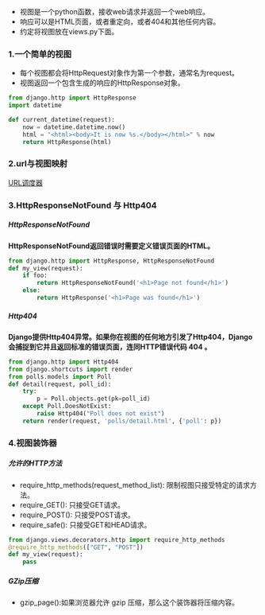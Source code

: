 * 视图是一个python函数，接收web请求并返回一个web响应。
* 响应可以是HTML页面，或者重定向，或者404和其他任何内容。
* 约定将视图放在views.py下面。

### 1.一个简单的视图
* 每个视图都会将HttpRequest对象作为第一个参数，通常名为request。
* 视图返回一个包含生成的响应的HttpResponse对象。

```python
from django.http import HttpResponse
import datetime

def current_datetime(request):
    now = datetime.datetime.now()
    html = "<html><body>It is now %s.</body></html>" % now
    return HttpResponse(html)
```

### 2.url与视图映射
[URL调度器](URL调度器.md)
### 3.HttpResponseNotFound 与 Http404
##### HttpResponseNotFound
**HttpResponseNotFound返回错误时需要定义错误页面的HTML。**
```python
from django.http import HttpResponse, HttpResponseNotFound
def my_view(request):
    if foo:
        return HttpResponseNotFound('<h1>Page not found</h1>')
    else:
        return HttpResponse('<h1>Page was found</h1>')
```
##### Http404
**Django提供Http404异常。如果你在视图的任何地方引发了Http404，Django会捕捉到它并且返回标准的错误页面，连同HTTP错误代码 404 。**
```python
from django.http import Http404
from django.shortcuts import render
from polls.models import Poll
def detail(request, poll_id):
    try:
        p = Poll.objects.get(pk=poll_id)
    except Poll.DoesNotExist:
        raise Http404("Poll does not exist")
    return render(request, 'polls/detail.html', {'poll': p})
```

### 4.视图装饰器
##### 允许的HTTP方法
* require_http_methods(request_method_list): 限制视图只接受特定的请求方法。
* require_GET(): 只接受GET请求。
* require_POST(): 只接受POST请求。
* require_safe(): 只接受GET和HEAD请求。
```python
from django.views.decorators.http import require_http_methods
@require_http_methods(["GET", "POST"])
def my_view(request):
    pass
```

##### GZip压缩
* gzip_page():如果浏览器允许 gzip 压缩，那么这个装饰器将压缩内容。
